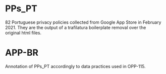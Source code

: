 # PPs_PT
82 Portuguese privacy policies collected from Google App Store in February 2021. They are the output of a trafilatura boilerplate removal over the original html files.

# APP-BR
Annotation of PPs_PT accordingly to data practices used in OPP-115.
